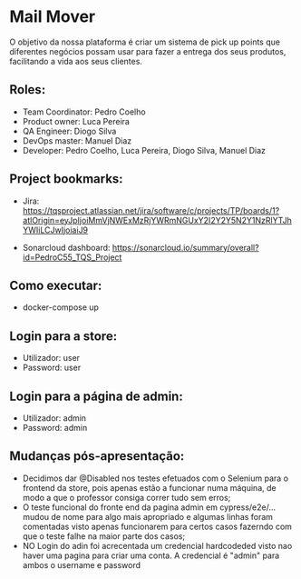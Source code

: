 # Mail Mover
  O objetivo da nossa plataforma é criar um sistema de pick up points que diferentes negócios possam usar para fazer a entrega dos seus produtos, facilitando a vida aos seus clientes. 


## Roles: 
  - Team Coordinator: Pedro Coelho
  - Product owner: Luca Pereira
  - QA Engineer: Diogo Silva
  - DevOps master: Manuel Diaz
  - Developer: Pedro Coelho, Luca Pereira, Diogo Silva, Manuel Diaz

## Project bookmarks: 
  - Jira: https://tqsproject.atlassian.net/jira/software/c/projects/TP/boards/1?atlOrigin=eyJpIjoiMmVjNWExMzRjYWRmNGUxY2I2Y2Y5N2Y1NzRlYTJhYWIiLCJwIjoiaiJ9

  - Sonarcloud dashboard: https://sonarcloud.io/summary/overall?id=PedroC55_TQS_Project

## Como executar:
  - docker-compose up

## Login para a store:
  - Utilizador: user
  - Password: user

## Login para a página de admin:
  - Utilizador: admin
  - Password: admin

## Mudanças pós-apresentação:
  - Decidimos dar @Disabled nos testes efetuados com o Selenium para o frontend da store, pois apenas estão a funcionar numa máquina, de modo a que o professor consiga correr tudo sem erros;
  - O teste funcional do fronte end da pagina admin em cypress/e2e/... mudou de nome para algo mais apropriado e algumas linhas foram comentadas visto apenas funcionarem para certos casos fazerndo com que o teste falhe na maior parte dos casos;
  - NO Login do adin foi acrecentada um credencial hardcodeded visto nao haver uma pagina para criar uma conta. A credencial é "admin" para ambos o username e password
